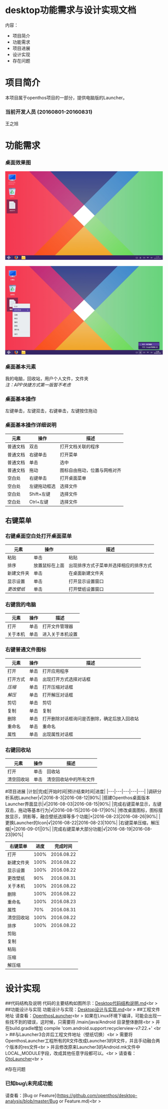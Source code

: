 # desktop功能需求与设计实现文档
内容：

- 项目简介
- 功能需求
- 项目进展
- 设计实现
- 存在问题


# 项目简介
本项目属于openthos项目的一部分，提供电脑版的Launcher。

### 当前开发人员 (20160801-20160831)
王之旭

# 功能需求
### 桌面效果图
![2016-08-22效果图](image/Launcher-2016-08-22.png)
<br />  
![2016-08-10效果图](image/Launcher-2016-08-10.png)
<br />

### 桌面基本元素
我的电脑，回收站，用户个人文件，文件夹<br />*注：APP快捷方式第一版暂不考虑*



### 桌面基本操作
左键单击，左键双击，右键单击，左键按住拖动

### 桌面基本操作详细说明
|元素|操作|描述|
|---|---|---|
|普通文档|双击|打开文档关联的程序
|普通文档|右键单击|打开菜单
|普通文档|单击|选中
|普通文档|拖动|图标自由拖动，位置与网格对齐
|空白处|右键单击|打开桌面菜单
|空白处|左键拖动框选|选择文件
|空白处|Shift+左键|选择文件
|空白处|Ctrl+左键|选择文件

## 右键菜单
### 右键桌面空白处打开桌面菜单
|元素|操作|描述|
|---|---|---|
|粘贴|单击|粘贴|
|排序|放置鼠标在上面|出现排序方式子菜单并选择相应的排序方式|
|新建文件夹|单击|在桌面新建文件夹|
|显示设置|单击|打开显示设置窗口|
|*更改壁纸*|单击|打开壁纸设置窗口|

### 右键我的电脑
|元素|操作|描述|
|---|---|---|
|打开|单击|打开文件管理器
|关于本机|单击|进入关于本机设置

### 右键普通文件图标
|元素|操作|描述|
|---|---|---|
|打开|单击|打开应用程序
|打开方式|单击|出现打开方式选择对话框
|*压缩*|单击|打开压缩对话框
|*解压*|单击|打开解压对话框
|剪切|单击|剪切
|复制|单击|复制
|删除|单击|打开删除对话框询问是否删除，确定后放入回收站
|重命名|单击|重命名
|属性|单击|出现属性对话框

### 右键回收站
|元素|操作|描述|
|---|---|---|
|打开|单击|回收站
|清空回收站|单击|清空回收站中的所有文件

#项目进展
|计划|完成|开始时间|预计结束时间|进度|
|---|---|---|---|---|
|调研分析系统Launcher|√|2016-8-3|2016-08-12|90%|
|搭建Openthos桌面版本Launcher界面显示|√|2016-08-03|2016-08-15|90%|
|完成右键菜单显示，左键双击，拖动等基本行为|√|2016-08-15|2016-08-17|90%|
|修改桌面图标，图标摆放显示，阴影等，融合壁纸选择等多个功能|×|2016-08-23|2016-08-26|90%|
|更换Launcher的Icon|√|2016-08-22|2016-08-23|100%|
|右键菜单压缩，解压缩|×|2016-09-01||0%|
|完成右键菜单大部分功能|√|2016-08-19|2016-08-23|90%|

|右键菜单|进度|完成时间|
|---|---|---|
|打开|100%|2016.08.22|
|新建文件夹|100%|2016.08.22|
|显示设置|100%|2016.08.22|
|更改壁纸|90%|2016.08.31|
|关于本机|100%|2016.08.22|
|删除|100%|2016.08.22|
|重命名|100%|2016.08.23|
|属性|70%|2016.08.31|
|清空回收站|100%|2016.08.22|
|排序|100%|2016.08.22|
|剪贴|||
|复制|||
|粘贴|||
|压缩|||
|解压缩|||

# 设计实现
##代码结构及说明
代码的主要结构如图所示：[Desktop代码结构说明.md](https://github.com/openthos/desktop-analysis/blob/master/doc/Desktop代码结构说明.md)<br \>
##功能设计与实现
功能设计与实现：[Desktop设计与实现.md](https://github.com/openthos/desktop-analysis/blob/master/doc/Desktop设计与实现.md)<br \>
##工程文件地址
请查看：[OpenthosLauncher](https://github.com/openthos/desktop-analysis/tree/master/OpenthosLauncher)<br \>
如果在Linux环境下编译，可能会出现一些找不到的错误，这时候，只需要将 /main/java/Android 目录整体删除<br \>
并在build.gradle增加   compile 'com.android.support:recyclerview-v7:22.+' <br \>
##与Launcher3合并后工程文件地址（壁纸切换）<br \>
需要将OpenthosLauncher工程所有的R文件改成Launcher3的R文件，并且手动融合两个版本的res文件<br \>
并且修改原来Launcher3的Android.mk文件中LOCAL_MODULE字段，改成其他任意字段都可以。<br \>
请查看：[OtoLauncher](https://github.com/openthos/desktop-analysis/tree/master/OtoLauncher)<br \>

#存在问题
### 已知bug\未完成功能

请查看：[Bug or Feature](https://github.com/openthos/desktop-analysis/blob/master/Bug or Feature.md)<br \>

